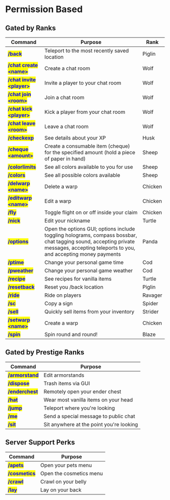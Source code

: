 # Permission Based

## Gated by Ranks

| Command                                                     | Purpose                                                                                                                                                                             | Rank    |
| ----------------------------------------------------------- | ----------------------------------------------------------------------------------------------------------------------------------------------------------------------------------- | ------- |
| <mark style="color:blue;">**/back**</mark>                  | Teleport to the most recently saved location                                                                                                                                        | Piglin  |
| <mark style="color:blue;">**/chat create \<name>**</mark>   | Create a chat room                                                                                                                                                                  | Wolf    |
| <mark style="color:blue;">**/chat invite \<player>**</mark> | Invite a player to your chat room                                                                                                                                                   | Wolf    |
| <mark style="color:blue;">**/chat join \<room>**</mark>     | Join a chat room                                                                                                                                                                    | Wolf    |
| <mark style="color:blue;">**/chat kick \<player>**</mark>   | Kick a player from your chat room                                                                                                                                                   | Wolf    |
| <mark style="color:blue;">**/chat leave \<room>**</mark>    | Leave a chat room                                                                                                                                                                   | Wolf    |
| <mark style="color:blue;">**/checkexp**</mark>              | See details about your XP                                                                                                                                                           | Husk    |
| <mark style="color:blue;">**/cheque \<amount>**</mark>      | Create a consumable item (cheque) for the specified amount (hold a piece of paper in hand)                                                                                          | Sheep   |
| <mark style="color:blue;">**/colorlimits**</mark>           | See all colors available to you for use                                                                                                                                             | Sheep   |
| <mark style="color:blue;">**/colors**</mark>                | See all possible colors available                                                                                                                                                   | Sheep   |
| <mark style="color:blue;">**/delwarp \<name>**</mark>       | Delete a warp                                                                                                                                                                       | Chicken |
| <mark style="color:blue;">**/editwarp \<name>**</mark>      | Edit a warp                                                                                                                                                                         | Chicken |
| <mark style="color:blue;">**/fly**</mark>                   | Toggle flight on or off inside your claim                                                                                                                                           | Chicken |
| <mark style="color:blue;">**/nick**</mark>                  | Edit your nickname                                                                                                                                                                  | Turtle  |
| <mark style="color:blue;">**/options**</mark>               | Open the options GUI; options include toggling holograms, compass bossbar, chat tagging sound, accepting private messages, accepting teleports to you, and accepting money payments | Panda   |
| <mark style="color:blue;">**/ptime**</mark>                 | Change your personal game time                                                                                                                                                      | Cod     |
| <mark style="color:blue;">**/pweather**</mark>              | Change your personal game weather                                                                                                                                                   | Cod     |
| <mark style="color:blue;">**/recipe**</mark>                | See recipes for vanilla items                                                                                                                                                       | Turtle  |
| <mark style="color:blue;">**/resetback**</mark>             | Reset you /back location                                                                                                                                                            | Piglin  |
| <mark style="color:blue;">**/ride**</mark>                  | Ride on players                                                                                                                                                                     | Ravager |
| <mark style="color:blue;">**/sc**</mark>                    | Copy a sign                                                                                                                                                                         | Spider  |
| <mark style="color:blue;">**/sell**</mark>                  | Quickly sell items from your inventory                                                                                                                                              | Strider |
| <mark style="color:blue;">**/setwarp \<name>**</mark>       | Create a warp                                                                                                                                                                       | Chicken |
| <mark style="color:blue;">**/spin**</mark>                  | Spin round and round!                                                                                                                                                               | Blaze   |

## Gated by Prestige Ranks

| Command                                          | Purpose                                  |
| ------------------------------------------------ | ---------------------------------------- |
| <mark style="color:blue;">**/armorstand**</mark> | Edit armorstands                         |
| <mark style="color:blue;">**/dispose**</mark>    | Trash items via GUI                      |
| <mark style="color:blue;">**/enderchest**</mark> | Remotely open your ender chest           |
| <mark style="color:blue;">**/hat**</mark>        | Wear most vanilla items on your head     |
| <mark style="color:blue;">**/jump**</mark>       | Teleport where you're looking            |
| <mark style="color:blue;">**/me**</mark>         | Send a special message to public chat    |
| <mark style="color:blue;">**/sit**</mark>        | Sit anywhere at the point you're looking |

## Server Support Perks

| Command                                         | Purpose                 |
| ----------------------------------------------- | ----------------------- |
| <mark style="color:blue;">**/apets**</mark>     | Open your pets menu     |
| <mark style="color:blue;">**/cosmetics**</mark> | Open the cosmetics menu |
| <mark style="color:blue;">**/crawl**</mark>     | Crawl on your belly     |
| <mark style="color:blue;">**/lay**</mark>       | Lay on your back        |
